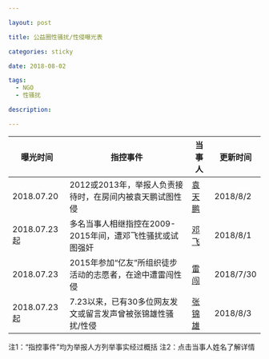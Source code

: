 ```yaml
---

layout: post

title: 公益圈性骚扰/性侵曝光表

categories: sticky

date: 2018-08-02

tags:
  - NGO
  - 性骚扰

description:

---
```


曝光时间|指控事件|当事人|更新时间
---|---|---|---
2018.07.20|2012或2013年，举报人负责接待时，在房间内被袁天鹏试图性侵|[袁天鹏](https://ngometoo.github.io/YuanTianpeng/)|2018/8/2
2018.07.23起|多名当事人相继指控在2009-2015年间，遭邓飞性骚扰或试图强奸|[邓飞](https://ngometoo.github.io/Deng-Fei/)|2018/8/1
2018.07.23|2015年参加“亿友”所组织徒步活动的志愿者，在途中遭雷闯性侵|[雷闯](https://ngometoo.github.io/Lei-Chuang/)|2018/7/30
2018.07.23起|7.23以来，已有30多位网友发文或留言发声曾被张锦雄性骚扰/性侵|[张锦雄](https://ngometoo.github.io/Zhang-Jinxiong/)|2018/8/3

注1：“指控事件”均为举报人方列举事实经过概括
注2：点击当事人姓名了解详情
